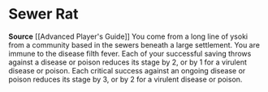 ﻿---
id: '75'
name: Sewer Rat
rarity: Common
source: '[[DATABASE/source/Advanced Player''s Guide|Advanced Player''s Guide]]'
trait: null
type: Heritage

---
# Sewer Rat

**Source** [[Advanced Player's Guide]] 
You come from a long line of ysoki from a community based in the sewers beneath a large settlement. You are immune to the disease filth fever. Each of your successful saving throws against a disease or poison reduces its stage by 2, or by 1 for a virulent disease or poison. Each critical success against an ongoing disease or poison reduces its stage by 3, or by 2 for a virulent disease or poison.